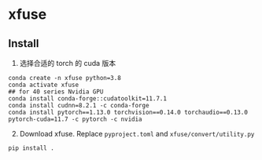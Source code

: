 # xfuse

## Install

1. 选择合适的 torch 的 cuda 版本
```shell
conda create -n xfuse python=3.8
conda activate xfuse
## for 40 series Nvidia GPU
conda install conda-forge::cudatoolkit=11.7.1
conda install cudnn=8.2.1 -c conda-forge
conda install pytorch==1.13.0 torchvision==0.14.0 torchaudio==0.13.0 pytorch-cuda=11.7 -c pytorch -c nvidia
```
2. Download xfuse. Replace `pyproject.toml` and `xfuse/convert/utility.py`
```shell
pip install .
```